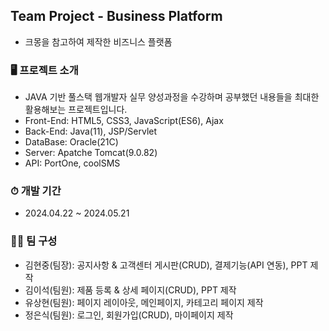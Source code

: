 ## Team Project - Business Platform
 - 크몽을 참고하여 제작한 비즈니스 플랫폼


### 🖥 프로젝트 소개
 - JAVA 기반 풀스택 웹개발자 실무 양성과정을 수강하며 공부했던 내용들을 최대한 활용해보는 프로젝트입니다.
 - Front-End: HTML5, CSS3, JavaScript(ES6), Ajax
 - Back-End: Java(11), JSP/Servlet
 - DataBase: Oracle(21C)
 - Server: Apatche Tomcat(9.0.82)
 - API: PortOne, coolSMS


### ⏱ 개발 기간
* 2024.04.22 ~ 2024.05.21


### 👍🏻 팀 구성
 - 김현중(팀장): 공지사항 & 고객센터 게시판(CRUD), 결제기능(API 연동), PPT 제작
 - 김이석(팀원): 제품 등록 & 상세 페이지(CRUD), PPT 제작
 - 유상현(팀원): 페이지 레이아웃, 메인페이지, 카테고리 페이지 제작
 - 정은식(팀원): 로그인, 회원가입(CRUD), 마이페이지 제작
